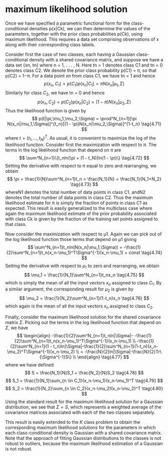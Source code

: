 # maximum likelihood solution
Once we have specified a parametric functional form for the class-conditional densities p(x|Ck), we can then determine the values of the parameters, together with the prior class probabilities p(Ck), using maximum likelihood. This requires a data set comprising observations of x along with their corresponding class labels.

Consider first the case of two classes, each having a Gaussian class-conditional density with a shared covariance matrix, and suppose we have a data set {xn, tn} where n = 1, . . . , N. Here tn = 1 denotes class C1 and tn = 0 denotes class C2. We denote the prior class probability p(C1) = π, so that p(C2) = 1−π. For a data point xn from class C1, we have tn = 1 and hence
$$
p(x_n,C_1) = p(C_1)p(x_n|C_1) = \pi N(x_n|\mu_1,\Sigma)
$$
Similarly for class $C_2$, we have tn = 0 and hence
$$
p(x_n,C_2) = p(C_2)p(x_n|C_2) = (1 - \pi)N(x_n|\mu_2,\Sigma)
$$
Thus the likelihood function is given by
$$
p(t|\pi,\mu_1,\mu_2,\Sigma) = \prod^N_{n=1}[\pi N(x_n|/mu_1,\Sigma)]^{t_n}[(1 - \pi)N(x_n|\mu_2,\Sigma)]^{1-t_n}
\tag{4.71}
$$
where $t = (t_1, ..., t_N)^T$. As usual, it is convenient to maximize the log of the likelihood function. Consider first the maximization with respect to $\pi$. The terms in the log likelihood function that depend on $\pi$ are
$$
\sum^N_{n=1}\{t_nln(\pi + (1 - t_N))ln(1 - \pi)\}
\tag{4.72}
$$
Setting the derivative with respect to π equal to zero and rearranging, we obtain
$$
\pi = \frac{1}{N}\sum^N_{n=1}t_n = \frac{N_1}{N} = \frac{N_1}{N_1+N_2}
\tag{4.73}
$$
whereN1 denotes the total number of data points in class C1, andN2 denotes the total number of data points in class C2. Thus the maximum likelihood estimate for π is simply the fraction of points in class C1 as expected. This result is easily generalized to the multiclass case where again the maximum likelihood estimate of the prior probability associated with class Ck is given by the fraction of the training set points assigned to that class.

Now consider the maximization with respect to μ1. Again we can pick out of the log likelihood function those terms that depend on μ1 giving
$$
\sum^N_{n=1}t_nln(N(x_n|\mu_1,\Sigma)) = -\frac{1}{2}\sum^N_{n=1}t_n(x_n-\mu_1)^T\Sigma^{-1}(x_n-\mu_1) + const
\tag{4.74}
$$
Setting the derivative with respect to $\mu_1$ to zero and rearranging, we obtain
$$
\mu_1 = \frac{1}{N_1}\sum^N_{n=1}t_nx_n
\tag{4.75}
$$
which is simply the mean of all the input vectors $x_n$ assigned to class $C_1$. By a similar argument, the corresponding result for $\mu_2$ is given by
$$
\mu_2 = \frac{1}{N_2}\sum^N_{n=1}(1-t_n)x_n
\tag{4.76}
$$
which again is the mean of all the input vectors $x_n$ assigned to class $C_2$.

Finally, consider the maximum likelihood solution for the shared covariance matrix $\Sigma$. Picking out the terms in the log likelihood function that depend on $\Sigma$, we have
$$
\begin{align}
-\frac{1}{2}\sum^N_{n=1}t_nln|\Sigma|- -\frac{1}{2}\sum^N_{n=1}t_n(x_n-\mu_1)^T\Sigma^{-1}(x_n-\mu_1) \\
-\frac{1}{2}\sum^N_{n=1}(1 - t_n)ln|\Sigma|-\frac{1}{2}\sum^N_{n=1}(1-t_n)(x_n-\mu_2)^T\Sigma^{-1}(x_n-\mu_2) \\
= -\frac{N}{2}ln|\Sigma|-\frac{N}{2}Tr\{\Sigma^{-1}S\} \\
\end{align}
\tag{4.77}
$$
where we have defined
$$
S = \frac{N_1}{N}S_1 + \frac{N_2}{N}S_2
\tag{4.78}
$$
$$
S_1 = \frac{1}{N_1}\sum_{n \in C_1}(x_n-\mu_1)(x_n-\mu_1)^T
\tag{4.79}
$$
$$
S_2 = \frac{1}{N_2}\sum_{n \in C_2}(x_n-\mu_2)(x_n-\mu_2)^T
\tag{4.80}
$$
Using the standard result for the maximum likelihood solution for a Gaussian distribution, we see that $\Sigma = S$, which represents a weighted average of the covariance matrices associated with each of the two classes separately.

This result is easily extended to the *K* class problem to obtain the corresponding maximum likelihood solutions for the parameters in which each class-conditional density is Gaussian with a shared covariance matrix. Note that the approach of fitting Gaussian distributions to the classes is not robust to outliers, because the maximum likelihood estimation of a Gaussian is not robust.